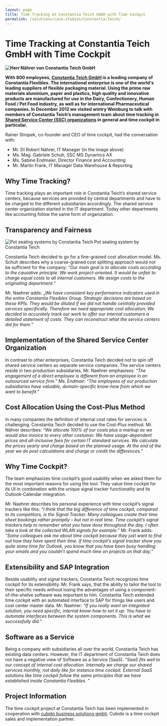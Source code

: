 ```yaml
---
layout: page
title: Time Tracking at Constantia Teich GmbH with Time Cockpit
permalink: /solutions/case-studies/Constantia-Teich/
---
```


<h1 xmlns="http://www.w3.org/1999/xhtml">Time Tracking at Constantia Teich GmbH with Time Cockpit</h1><p xmlns="http://www.w3.org/1999/xhtml">
  <strong>
    <img src="{{site.baseurl}}images/customer_solutions/case-studies/teich/teich_naehrer.png" alt="Herr Nährer von Constantia Teich GmbH" title="Herr Nährer von Constantia Teich GmbH" />
  </strong>
</p><p xmlns="http://www.w3.org/1999/xhtml">
  <strong>With 800 employees, <a href="http://teich.cflex.com/" target="_blank">Constantia Teich GmbH</a> is a leading company of Constantia Flexibles. The international enterprise is one of the world's leading suppliers of flexible packaging material. Using the prime raw materials aluminium, paper and plastics, high quality and innovative products are manufactured for use in the Dairy, Confectionery, Human Food / Pet Food industry, as well as for international Pharmaceutical companies. In December 2012 we visited wintry Weinburg to talk with members of Constantia Teich’s management team about time tracking in <a href="http://en.wikipedia.org/wiki/Shared_services_center" target="_blank">Shared Service Center (SSC) organizations</a> in general and time cockpit in particular.</strong>
</p><p xmlns="http://www.w3.org/1999/xhtml">Rainer Stropek, co-founder and CEO of time cockpit, had the conversation with:<br /></p><ul xmlns="http://www.w3.org/1999/xhtml">
  <li>Mr. DI Robert Nährer, IT Manager (in the image above)</li>
  <li>Ms. Mag. Gabriele Schuh, SSC MS Dynamics AX</li>
  <li>Ms. Sabine Endmaier, Director Finance and Accounting</li>
  <li>Mr. Martin Frank, IT Manager Data Warehouse &amp; Reporting</li>
</ul><h2 xmlns="http://www.w3.org/1999/xhtml">Why Time Tracking?</h2><p xmlns="http://www.w3.org/1999/xhtml">Time tracking plays an important role in Constantia Teich’s shared service centers, because services are provided by central departments and have to be charged to the different subsidiaries accordingly. The shared service center organization started in the IT department. Today other departments like accounting follow the same form of organization.</p><h2 xmlns="http://www.w3.org/1999/xhtml">Transparency and Fairness</h2><div class="floatRight" xmlns="http://www.w3.org/1999/xhtml">
  <img src="{{site.baseurl}}images/customer_solutions/case-studies/teich/teich_plastic_die_cut_lid.png" alt="Pot sealing systems by Constantia Teich" title="Pot sealing systems by Constantia Teich" />
  <span class="imageCaption">Pot sealing system by Constantia Teich</span>
</div><p xmlns="http://www.w3.org/1999/xhtml">Constantia Teich decided to go for a fine-grained cost allocation model. Ms. Schuh describes why a coarse-grained cost splitting approach would not be sufficient for the company: <em>“Our main goal is to allocate costs according to the causative principle. We work project-oriented. It would be unfair to charge equal costs to all internal customers. We assign costs to the originating department.”</em></p><p xmlns="http://www.w3.org/1999/xhtml">Mr. Naehrer adds: <em>„We have consistent key performance indicators used in the entire Constantia Flexibles Group. Strategic decisions are based on these KPIs. They would be diluted if we did not handle centrally provided services specifically. Therefore we need appropriate cost allocation. We decided to accurately track our work to offer our internal customers a detailed statement of costs. They can reconstruct what the service centers did for them.”</em></p><h2 xmlns="http://www.w3.org/1999/xhtml">Implementation of the Shared Service Center Organization</h2><p xmlns="http://www.w3.org/1999/xhtml">In contrast to other enterprises, Constantia Teich decided not to spin off shared service centers as separate service companies. The service centers reside in two production subsidiaries. Mr. Naehrer emphasises: <em>“The engagement of a direct employee is different from an employee in an outsourced service firm.” Ms. Endmair: “The employees of our production subsidiaries have valuable, domain-specific know-how from which we want to benefit.”</em></p><h2 xmlns="http://www.w3.org/1999/xhtml">Cost Allocation Using the Cost-Plus Method</h2><p xmlns="http://www.w3.org/1999/xhtml">In many companies the definition of internal cost rates for services is challenging. Constantia Teich decided to use the Cost-Plus method. Mr. Nährer describes: <em>“We allocate 100% of our costs plus a markup as we would also invoice to every other costumer. We have usage-dependent prices and all-inclusive fees for certain IT standard services. We calculate the prices yearly and charge based on the planned usage. At the end of the year we do post calculations and charge or credit the differences.”</em></p><h2 xmlns="http://www.w3.org/1999/xhtml">Why Time Cockpit?</h2><p xmlns="http://www.w3.org/1999/xhtml">The team emphasizes time cockpit’s good usability when we asked them for the most important reasons for using the tool. They value time cockpit for its UI in combination with the unique signal tracker functionality and its Outlook-Calendar integration.</p><p xmlns="http://www.w3.org/1999/xhtml">Mr. Naehrer describes his personal experience with time cockpit’s signal trackers like this: <em>“I think that the big difference of time cockpit, compared to its competitors, is the Signal Tracker. Many colleagues create their time sheet bookings rather promptly – but not in real time. Time cockpit’s signal trackers help to remember what you have done throughout the day. I often take a look at the collected WLAN signals for example.”</em> Mr. Frank adds: <em>“Some colleagues ask me about time cockpit because they just want to find out how they have spent their time. If time cockpit’s signal tracker show you quite some time for Outlook, you know that you have been busy handling your emails and you couldn’t spend much time on projects on that day.”</em></p><h2 xmlns="http://www.w3.org/1999/xhtml">Extensibility and SAP Integration</h2><p xmlns="http://www.w3.org/1999/xhtml">Beside usability and signal trackers, Constantia Teich recognizes time cockpit for its extensibility. Mr. Frank says, that the ability to tailor the tool to their specific needs without losing the advantages of using a component-of-the-shelve software was important to him. Constantia Teich extended time cockpit with an automated interface to SAP for things like users and cost center master data. Mr. Naehrer: <em>“If you really want an integrated solution, you need specific, internal know-how to set it up. You have to automate interfaces between the system components. This is what we successfully did.”</em></p><h2 xmlns="http://www.w3.org/1999/xhtml">Software as a Service</h2><p xmlns="http://www.w3.org/1999/xhtml">Being a company with subsidiaries all over the world, Constantia Teich has existing data centers. However, the IT department of Constantia Teich does not have a negative view of Software as a Service (SaaS). <em>“SaaS fits well to our concept of internal cost allocation. Internally we charge our shared services monthly, not daily like for instance time cockpit. External SaaS solutions like time cockpit follow the same principles that we have established inside Constantia Flexibles. ”</em></p><h2 xmlns="http://www.w3.org/1999/xhtml">Project Information</h2><p xmlns="http://www.w3.org/1999/xhtml">The time cockpit project at Constantia Teich has been implemented in cooperation with <a href="http://www.cubido.at/" target="_blank">cubido business solutions gmbh</a>. Cubido is a time cockpit sales and implementation partner.</p>